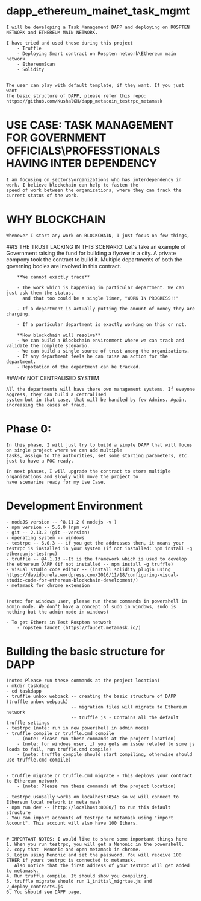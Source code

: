 # dapp_ethereum_mainet_task_mgmt

    I will be developing a Task Management DAPP and deploying on ROSPTEN NETWORK and ETHEREUM MAIN NETWORK.

    I have tried and used these during this project
        - Truffle
        - Deploying Smart contract on Rospten network\Ethereum main network
        - EthereumScan
        - Solidity

    
    The user can play with default template, if they want. If you just want 
    the basic structure of DAPP, please refer this repo: https://github.com/KushalGH/dapp_metacoin_testrpc_metamask     


# USE CASE: TASK MANAGEMENT FOR GOVERNMENT OFFICIALS\PROFESSTIONALS HAVING INTER DEPENDENCY

    I am focusing on sectors\organizations who has interdependency in work. I believe blockchain can help to fasten the 
    speed of work between the organizations, where they can track the current status of the work.


# WHY BLOCKCHAIN 

    Whenever I start any work on BLOCKCHAIN, I just focus on few things,

##IS THE TRUST LACKING IN THIS SCENARIO:
    Let's take an example of Government raising the fund for building a 
    flyover in a city. A private compony took the contract to build it. Multiple departments of both the governing bodies 
    are involved in this contract.

        **We cannot exactly trace** 
    
        - The work which is happening in particular department. We can just ask them the status, 
          and that too could be a single liner, "WORK IN PROGRESS!!"
    
        - If a department is actually putting the amount of money they are charging.

        - If a particular department is exactly working on this or not.
    
        **How blockchain will resolve**
        - We can build a Blockchain environment where we can track and validate the complete scenario. 
        - We can build a single source of trust among the organizations.
        - If any department feels he can raise an action for the department. 
        - Repotation of the department can be tracked.

##WHY NOT CENTRALISED SYSTEM

    All the departments will have there own management systems. If eveyone aggress, they can build a centralised 
    system but in that case, that will be handled by few Admins. Again, increasing the cases of fraud.

# Phase 0: 

    In this phase, I will just try to build a simple DAPP that will focus on single project where we can add multiple
    tasks, assign to the authorities, set some starting parameters, etc. just to have a POC ready. 
    
    In next phases, I will upgrade the contract to store multiple organizations and slowly will move the project to 
    have scenarios ready for my Use Case.     


# Development Environment
    
    - nodeJS version -- ^8.11.2 ( nodejs -v ) 
    - npm version -- 5.6.0 (npm -v)     
    - git -- 2.13.2 (git --version)
    - operating system -- windows 
    - testrpc -- 6.0.3 -- if you get the addresses then, it means your testrpc is installed in your system (if not installed: npm install -g ethereumjs-testrpc)
    - truffle -- @4.1.13 --It is the framework which is used to develop the ethereum DAPP (if not installed -- npm install -g truffle)
    - visual studio code editor -- (install solidity plugin using https://davidburela.wordpress.com/2016/11/18/configuring-visual-studio-code-for-ethereum-blockchain-development/)
    - metamask for chrome extension


    (note: for windows user, please run these commands in powershell in admin mode. We don't have a concept of sudo in windows, sudo is nothing but the admin mode in windows)    

    - To get Ethers in Test Rospten network
        - ropsten faucet (https://faucet.metamask.io/)


# Building the basic structure for DAPP

    (note: Please run these commands at the project location)
    - mkdir taskdapp
    - cd taskdapp
    - truffle unbox webpack -- creating the basic structure of DAPP (truffle unbox webpack)
                            -- migration files will migrate to Ethereum network
                            -- truffle js - Contains all the default truffle settings
    - testrpc (note: run in new powershell in admin mode)
    - truffle compile or truffle.cmd compile 
        - (note: Please run these commands at the project location)
        - (note: for windows user, if you gets an issue related to some js loads to fail, run truffle.cmd compile)
        - (note: truffle compile should start compiling, otherwise should use truffle.cmd compile)
        

    - truffle migrate or truffle.cmd migrate - This deploys your contract to Ethereum network
        - (note: Please run these commands at the project location)

    - testrpc ususally works on localhost:8545 so we will connect to Ethereum local network in meta mask
    - npm run dev -- [http://localhost:8080/] to run this default structure
    - You can import accounts of testrpc to metamask using "import Account". This account will also have 100 Ethers.


    # IMPORTANT NOTES: I would like to share some important things here
    1. When you run testrpc, you will get a Menonic in the powershell.
    2. copy that  Menonic and open metamask in chrome.
    3. Login using Menonic and set the password. You will receive 100 ETHER if yours testrpc is connected to metamask.
       Also notice that the first address of your testrpc will get added to metamask.
    4. Run truffle compile. It should show you compiling.
    5. truffle migrate should run 1_initial_migrtae.js and 2_deploy_contracts.js   
    6. You should see DAPP page.     


                            


